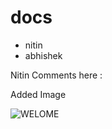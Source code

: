 # docs

 * nitin
 * abhishek
 
 Nitin Comments here : 


Added Image 



![WELOME](http://www.pngmart.com/files/3/Welcome-PNG-Image.png)
